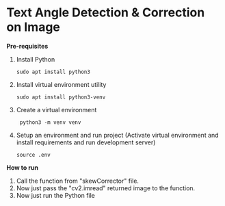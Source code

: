 # Text Angle Detection & Correction on Image

**Pre-requisites**

1. Install Python

    ```shell script
    sudo apt install python3
    ```

1. Install virtual environment utility
    ```shell script
    sudo apt install python3-venv
    ```
1. Create a virtual environment

    ```shell script
     python3 -m venv venv
    ```

1. Setup an environment and run project (Activate virtual environment and install requirements and run development server)

    ```shell script
    source .env

    ```

**How to run**

1. Call the function from "skewCorrector" file.
1. Now just pass the "cv2.imread" returned image to the function.
1. Now just run the Python file

